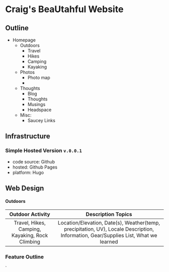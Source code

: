 # Craig's BeaUtahful Website

## Outline
*  Homepage
    * Outdoors
        * Travel
        * Hikes
        * Camping
        * Kayaking
    * Photos
        * Photo map
        * 
    * Thoughts
        * Blog 
        * Thoughts
        * Musings
        * Headspace
    * Misc:
        * Saucey Links

## Infrastructure 

### Simple Hosted Version ```v.0.0.1```
- code source: Github
- hosted: Github Pages
- platform: Hugo

## Web Design

#### Outdoors

| Outdoor Activity | Description Topics |
|:---:|:---:| 
| Travel, Hikes, Camping, Kayaking, Rock Climbing | Location/Elevation, Date(s), Weather(temp, precipitation, UV), Locale Description, Information, Gear/Supplies List, What we learned | 


### Feature Outline


`